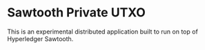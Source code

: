# Sawtooth Private UTXO

This is an experimental distributed application built to run on top of Hyperledger Sawtooth.

